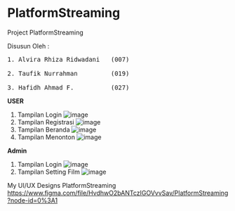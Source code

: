 # PlatformStreaming

Project PlatformStreaming 

Disusun Oleh :
<pre>
1. Alvira Rhiza Ridwadani   (007) <br>
2. Taufik Nurrahman         (019) <br>
3. Hafidh Ahmad F.          (027)
</pre>
**USER**
1. Tampilan Login
![image](https://user-images.githubusercontent.com/56226681/127677042-692d5aaa-23a8-40c4-8182-81e1b77fd26e.png)
2. Tampilan Registrasi
![image](https://user-images.githubusercontent.com/56226681/127677360-93f3f56f-85a2-448f-a47a-ac96d15c0aa5.png)
3. Tampilan Beranda
![image](https://user-images.githubusercontent.com/56226681/127677208-99da6a90-55a4-41e3-af30-713b9674ddd0.png)
4. Tampilan Menonton
![image](https://user-images.githubusercontent.com/56226681/127677279-fe51c68b-e3e7-4b8b-a2f1-f2af6214f896.png) 

**Admin**
1. Tampilan Login
![image](https://user-images.githubusercontent.com/56226681/127677505-c55c034a-3962-4f8d-b023-165aa47494e9.png)
2. Tampilan Setting Film
![image](https://user-images.githubusercontent.com/56226681/127677602-58e83e15-c606-4122-83ba-1f6375410b8f.png)

My UI/UX Designs PlatformStreaming <br>
https://www.figma.com/file/HvdhwO2bANTczIGOVvvSav/PlatformStreaming?node-id=0%3A1
